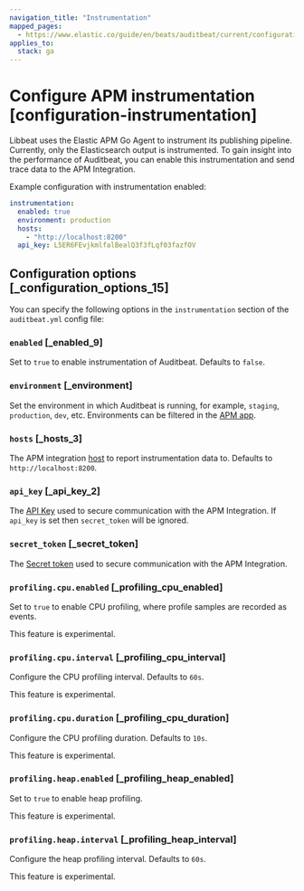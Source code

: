 ```yaml
---
navigation_title: "Instrumentation"
mapped_pages:
  - https://www.elastic.co/guide/en/beats/auditbeat/current/configuration-instrumentation.html
applies_to:
  stack: ga
---
```


# Configure APM instrumentation [configuration-instrumentation]


Libbeat uses the Elastic APM Go Agent to instrument its publishing pipeline. Currently, only the Elasticsearch output is instrumented. To gain insight into the performance of Auditbeat, you can enable this instrumentation and send trace data to the APM Integration.

Example configuration with instrumentation enabled:

```yaml
instrumentation:
  enabled: true
  environment: production
  hosts:
    - "http://localhost:8200"
  api_key: L5ER6FEvjkmlfalBealQ3f3fLqf03fazfOV
```


## Configuration options [_configuration_options_15]

You can specify the following options in the `instrumentation` section of the `auditbeat.yml` config file:


### `enabled` [_enabled_9]

Set to `true` to enable instrumentation of Auditbeat. Defaults to `false`.


### `environment` [_environment]

Set the environment in which Auditbeat is running, for example, `staging`, `production`, `dev`, etc. Environments can be filtered in the [APM app](docs-content://solutions/observability/apm/overviews.md).


### `hosts` [_hosts_3]

The APM integration [host](docs-content://reference/apm/observability/apm-settings.md) to report instrumentation data to. Defaults to `http://localhost:8200`.


### `api_key` [_api_key_2]

The [API Key](docs-content://reference/apm/observability/apm-settings.md) used to secure communication with the APM Integration. If `api_key` is set then `secret_token` will be ignored.


### `secret_token` [_secret_token]

The [Secret token](docs-content://reference/apm/observability/apm-settings.md) used to secure communication with the APM Integration.


### `profiling.cpu.enabled` [_profiling_cpu_enabled]

Set to `true` to enable CPU profiling, where profile samples are recorded as events.

This feature is experimental.


### `profiling.cpu.interval` [_profiling_cpu_interval]

Configure the CPU profiling interval. Defaults to `60s`.

This feature is experimental.


### `profiling.cpu.duration` [_profiling_cpu_duration]

Configure the CPU profiling duration. Defaults to `10s`.

This feature is experimental.


### `profiling.heap.enabled` [_profiling_heap_enabled]

Set to `true` to enable heap profiling.

This feature is experimental.


### `profiling.heap.interval` [_profiling_heap_interval]

Configure the heap profiling interval. Defaults to `60s`.

This feature is experimental.

